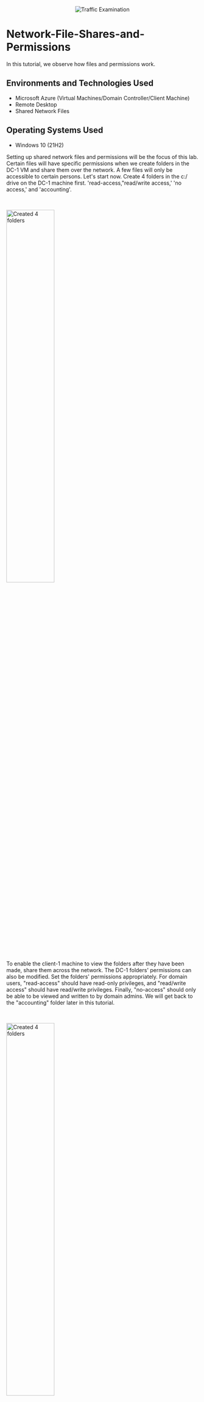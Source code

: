 <p align="center">
<img src="https://i.imgur.com/AeiqMDZ.png" alt="Traffic Examination"/>
</p>

<h1>Network-File-Shares-and-Permissions</h1>
In this tutorial, we observe how files and permissions work. <br />

<h2>Environments and Technologies Used</h2>

- Microsoft Azure (Virtual Machines/Domain Controller/Client Machine)
- Remote Desktop
- Shared Network Files

<h2>Operating Systems Used </h2>

- Windows 10</b> (21H2)

</p>
<p>
Setting up shared network files and permissions will be the focus of this lab. Certain files will have specific permissions when we create folders in the DC-1 VM and share them over the network. A few files will only be accessible to certain persons. Let's start now. Create 4 folders in the c:/ drive on the DC-1 machine first. 'read-access,"read/write access,' 'no access,' and 'accounting'.
</p>
<br />

<p>
<img src="https://i.imgur.com/ZkmVtWg.png" height="50%" width="50%" alt="Created 4 folders"/>
</p>

<p>
To enable the client-1 machine to view the folders after they have been made, share them across the network. The DC-1 folders' permissions can also be modified. Set the folders' permissions appropriately. For domain users, "read-access" should have read-only privileges, and "read/write access" should have read/write privileges. Finally, "no-access" should only be able to be viewed and written to by domain admins. We will get back to the "accounting" folder later in this tutorial.
</p>
<br />

<p>
<img src="https://i.imgur.com/ZkmVtWg.png" height="50%" width="50%" alt="Created 4 folders"/>
</p>
